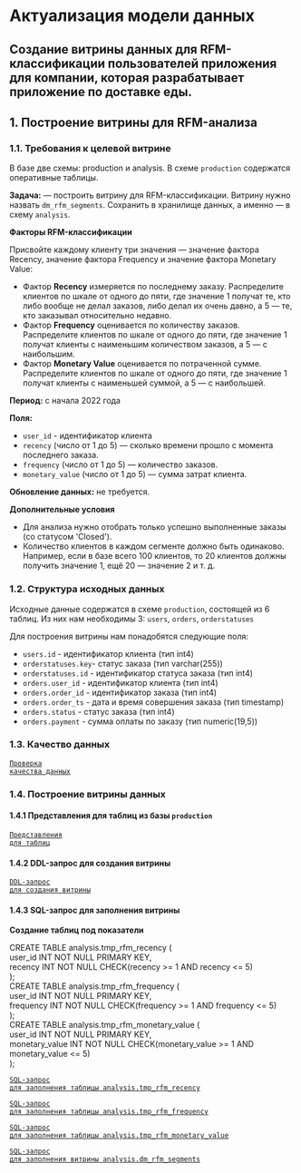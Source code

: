# Актуализация модели данных
## Создание витрины данных для RFM-классификации пользователей приложения для компании, которая разрабатывает приложение по доставке еды.

## 1. Построение витрины для RFM-анализа
### 1.1. Требования к целевой витрине
В базе две схемы: production и analysis. В схеме `production` содержатся оперативные таблицы.

**Задача:** — построить витрину для RFM-классификации. 
Витрину нужно назвать `dm_rfm_segments`. Сохранить в хранилище данных, а именно — в схему `analysis`.

**Факторы RFM-классификации**

Присвойте каждому клиенту три значения — значение фактора Recency, значение фактора Frequency и значение фактора Monetary Value:
* Фактор **Recency** измеряется по последнему заказу. Распределите клиентов по шкале от одного до пяти, где значение 1 получат те, кто либо вообще не делал заказов, либо делал их очень давно, а 5 — те, кто заказывал относительно недавно.
* Фактор **Frequency** оценивается по количеству заказов. Распределите клиентов по шкале от одного до пяти, где значение 1 получат клиенты с наименьшим количеством заказов, а 5 — с наибольшим.
* Фактор **Monetary Value** оценивается по потраченной сумме. Распределите клиентов по шкале от одного до пяти, где значение 1 получат клиенты с наименьшей суммой, а 5 — с наибольшей.

**Период:** с начала 2022 года

**Поля:**
* `user_id` - идентификатор клиента
* `recency` (число от 1 до 5) — сколько времени прошло с момента последнего заказа.
* `frequency` (число от 1 до 5) — количество заказов.
* `monetary_value` (число от 1 до 5) — сумма затрат клиента.

**Обновление данных:** не требуется.

**Дополнительные условия**
* Для анализа нужно отобрать только успешно выполненные заказы (со статусом 'Closed').
* Количество клиентов в каждом сегменте должно быть одинаково. Например, если в базе всего 100 клиентов, то 20 клиентов должны получить значение 1, ещё 20 — значение 2 и т. д.

### 1.2. Структура исходных данных
Исходные данные содержатся в схеме `production`, состоящей из 6 таблиц. Из них нам необходимы 3: `users`, `orders`, `orderstatuses`

Для построения витрины нам понадобятся следующие поля:
* `users.id` - идентификатор клиента (тип int4)
* `orderstatuses.key`- статус заказа (тип varchar(255))
* `orderstatuses.id` - идентификатор статуса заказа (тип int4)
* `orders.user_id` - идентификатор клиента (тип int4)
* `orders.order_id` - идентификатор заказа (тип int4)
* `orders.order_ts` - дата и время совершения заказа (тип timestamp)
* `orders.status` -  статус заказа (тип int4)
* `orders.payment` - сумма оплаты по заказу (тип numeric(19,5))


### 1.3. Качество данных
<code>[Проверка качества данных](https://github.com/elenabityukova/RFM/blob/main/data_quality.md)</code>

###  1.4. Построение витрины данных

#### 1.4.1 Представления для таблиц из базы `production`
<code>[Представления для таблиц](https://github.com/elenabityukova/RFM/blob/main/views.sql)</code>

#### 1.4.2 DDL-запрос для создания витрины
<code>[DDL-запрос для создания витрины](https://github.com/elenabityukova/RFM/blob/main/datamart_ddl.sql)</code>

#### 1.4.3 SQL-запрос для заполнения витрины

**Создание таблиц под показатели**

CREATE TABLE analysis.tmp_rfm_recency (  
 user_id INT NOT NULL PRIMARY KEY,  
 recency INT NOT NULL CHECK(recency >= 1 AND recency <= 5)  
);  
CREATE TABLE analysis.tmp_rfm_frequency (  
 user_id INT NOT NULL PRIMARY KEY,  
 frequency INT NOT NULL CHECK(frequency >= 1 AND frequency <= 5)  
);  
CREATE TABLE analysis.tmp_rfm_monetary_value (  
 user_id INT NOT NULL PRIMARY KEY,  
 monetary_value INT NOT NULL CHECK(monetary_value >= 1 AND monetary_value <= 5)  
);  

<code>[SQL-запрос для заполнения таблицы analysis.tmp_rfm_recency](https://github.com/elenabityukova/RFM/blob/main/tmp_rfm_recency.sql)</code>

<code>[SQL-запрос для заполнения таблицы analysis.tmp_rfm_frequency](https://github.com/elenabityukova/RFM/blob/main/tmp_rfm_frequency.sql)</code>

<code>[SQL-запрос для заполнения таблицы analysis.tmp_rfm_monetary_value](https://github.com/elenabityukova/RFM/blob/main/tmp_rfm_monetary_value.sql)</code>

<code>[SQL-запрос для заполнения витрины analysis.dm_rfm_segments](https://github.com/elenabityukova/RFM/blob/main/datamart_query.sql)</code>


